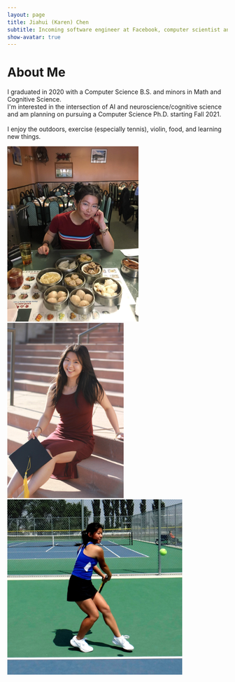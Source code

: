 ```yaml
---
layout: page
title: Jiahui (Karen) Chen
subtitle: Incoming software engineer at Facebook, computer scientist and researcher interested in AI/ML.
show-avatar: true
---
```

# About Me  

I graduated in 2020 with a Computer Science B.S. and minors in Math and Cognitive Science.  
I'm interested in the intersection of AI and neuroscience/cognitive science
and am planning on pursuing a Computer Science Ph.D. starting Fall 2021.  
<br/>
I enjoy the outdoors, exercise (especially tennis), violin, food, and learning new things.


<div class="images" position="relative" style="width:100%;height:500px">
  <div class="imgContainer">
  <!-- style="height:400px" SET PHOTO WIDTH VIA THE imgContainer class in main.css-->
    <img src="/img/dim_sum.JPG" style="height:400px">
  </div>
  <div class="imgContainer">
    <img src="/img/grad.jpg" style="height:400px">
  </div>
  <div class="imgContainer">
    <img src="/img/tennis_sqr.jpg" style="height:400px">
  </div>
</div>
<div style="width:800px">


  <!-- <p>
    <ul>
      <li>Aspiring software engineer and/or computational neuroscience PHD </li>
      <li>Tennis player, violinist, and avid eater (amongst many other things)</li>
      <li>Computer Science major, Math and Cognitive Science minors</li>
    </ul>
  </p>
</div> -->
